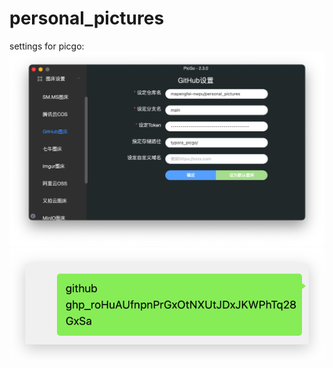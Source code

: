 # personal_pictures

settings for picgo:
![](readme_pictures/image-20220928123142320.png)
![](./readme_pictures/image-20220928123243778.png)